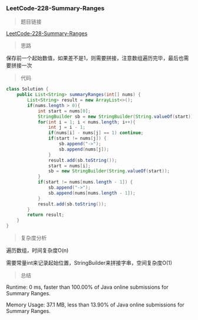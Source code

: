 ### LeetCode-228-Summary-Ranges

> 题目链接

[LeetCode-228-Summary-Ranges](https://leetcode.com/problems/summary-ranges/)

> 思路

保存前一个起始数值，如果差不是1，则需要拼接，注意数组遍历完毕，最后也需要拼接一次

> 代码

```java
class Solution {
    public List<String> summaryRanges(int[] nums) {
        List<String> result = new ArrayList<>();
        if(nums.length > 0){
            int start = nums[0];
            StringBuilder sb = new StringBuilder(String.valueOf(start));
            for(int i = 1; i < nums.length; i++){
                int j = i - 1;
                if(nums[i] - nums[j] == 1) continue;
                if(start != nums[j]) {
                    sb.append("->");
                    sb.append(nums[j]);
                }
                result.add(sb.toString());
                start = nums[i];
                sb = new StringBuilder(String.valueOf(start));
            }
            if(start != nums[nums.length - 1]) {
                sb.append("->");
                sb.append(nums[nums.length - 1]);
            }
            result.add(sb.toString());
        }
        return result;
    }
}
```

> 复杂度分析

遍历数组，时间复杂度O(n)

需要常量int来记录起始位置，StringBuilder来拼接字串，空间复杂度O(1)

> 总结

Runtime: 0 ms, faster than 100.00% of Java online submissions for Summary Ranges.

Memory Usage: 37.1 MB, less than 13.90% of Java online submissions for Summary Ranges.
